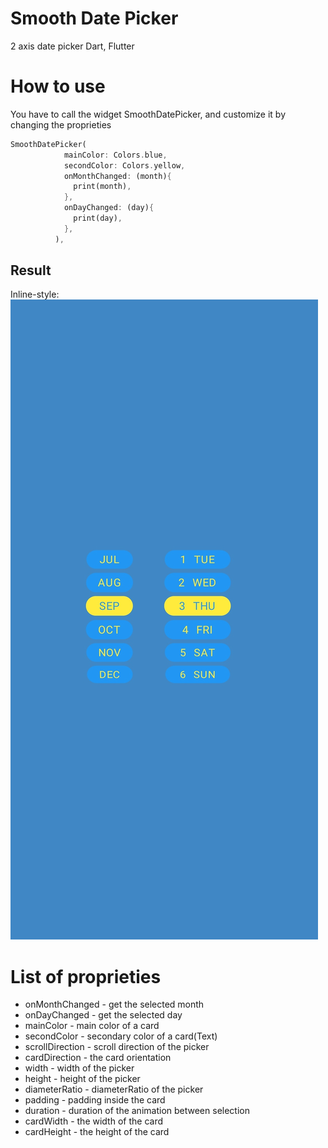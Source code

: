 # Smooth Date Picker
2 axis date picker Dart, Flutter





# How to use

You have to call the widget SmoothDatePicker, and customize it by changing the proprieties

```dart
SmoothDatePicker(
            mainColor: Colors.blue,
            secondColor: Colors.yellow,
            onMonthChanged: (month){
              print(month),
            },
            onDayChanged: (day){
              print(day),
            },
          ),
```
## Result
Inline-style: 
![alt text](https://github.com/VladRizea/referenceimages/blob/master/example.jpg "Logo Title Text 1")
# List of proprieties

* onMonthChanged - get the selected month
* onDayChanged - get the selected day
* mainColor - main color of a card
* secondColor - secondary color of a card(Text)
* scrollDirection - scroll direction of the picker
* cardDirection - the card orientation
* width - width of the picker
* height - height of the picker
* diameterRatio - diameterRatio of the picker
* padding - padding inside the card
* duration - duration of the animation between selection
* cardWidth - the width of the card
* cardHeight - the height of the card
